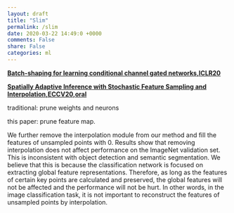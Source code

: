 ```yaml
---
layout: draft
title: "Slim"
permalink: /slim
date: 2020-03-22 14:49:0 +0000
comments: False
share: False
categories: ml
---
```


**[Batch-shaping for learning conditional channel gated networks,ICLR20](https://openreview.net/forum?id=Bke89JBtvB)**

**[Spatially Adaptive Inference with Stochastic Feature Sampling and Interpolation,ECCV20,oral](https://arxiv.org/pdf/2003.08866.pdf)**

traditional: prune weights and neurons

this paper: prune feature map.


We further remove the interpolation module from our method and fill the
features of unsampled points with 0. Results show that removing interpolation
does not affect performance on the ImageNet validation set. This is inconsistent with object detection and semantic segmentation. We believe that this is
because the classification network is focused on extracting global feature representations. Therefore, as long as the features of certain key points are calculated
and preserved, the global features will not be affected and the performance will
not be hurt. In other words, in the image classification task, it is not important
to reconstruct the features of unsampled points by interpolation.


